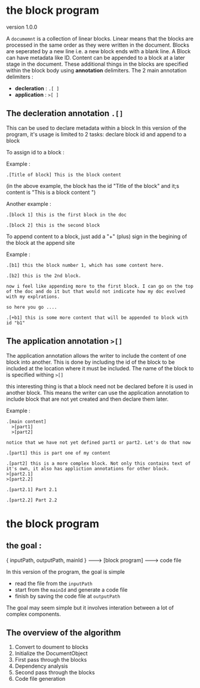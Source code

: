 # the block program 
version 1.0.0

A `documemnt` is a collection of  linear blocks.
Linear means that the blocks are processed in the same order as they were written in the document. 
Blocks are seperated by a new line i.e. a new block ends with a blank line.
A Block can have metadata like ID.
Content can be appended to a block at a later stage in the document.
These additional things in the blocks are specified within the block body using **annotation** delimiters. 
The 2 main annotation delimiters :
- **decleration** : `.[ ]`
- **application** : `>[ ]` 

## The decleration annotation `.[]`

This can be used to declare metadata within a block
In this version of the program, it's usage is limited to 2 tasks: declare block id and append to a block

To assign id to a block :

Example : 

```
.[Title of block] This is the block content 
```

(in the above example, the block has the id "Title of the block" and it;s content is "This is a block content ")

Another example : 

```
.[block 1] this is the first block in the doc

.[block 2] this is the second block

```

To append content to a block, just add a "+" (plus) sign in the begining of the block at the append site 

Example :

```
.[b1] this the block number 1, which has some content here.

.[b2] this is the 2nd block. 

now i feel like appending more to the first block. I can go on the top of the doc and do it but that would not indicate how my doc evolved with my explrations. 

so here you go ....

.[+b1] this is some more content that will be appended to block with id "b1"
```

## The application annotation `>[]`
The application annotation allows the writer to include the content of one block into another. This is done by including the id of the block to be included at the location where it must be included. The name of the block to is specified withing `>[]` 

this interesting thing is that a block need not be declared before it is used in another block. This means the writer can use the application annotation to include block that are not yet created and then declare them later. 

Example :
```
.[main content]
  >[part1]
  >[part2]

notice that we have not yet defined part1 or part2. Let's do that now 

.[part1] this is part one of my content

.[part2] this is a more complex block. Not only this contains text of it's own, it also has appliction annotations for other block. 
>[part2.1]
>[part2.2]

.[part2.1] Part 2.1

.[part2.2] Part 2.2

```

# the block program 

## the goal :

 { inputPath, outputPath, mainId } ---> [block program] ---> code file

In this version of the program, the goal is simple 
- read the file from the `inputPath`
- start from the `mainId` and generate a code file
- finish by saving the code file at `outputPath`

The goal may seem simple but it involves interation between a lot of complex components. 

## The overview of the algorithm
1. Convert to doument to blocks
2. Initialize the DocumentObject
3. First pass through the blocks
4. Dependency analysis
5. Second pass through the blocks
6. Code file generation  






